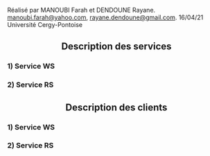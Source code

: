 
Réalisé par MANOUBI Farah et DENDOUNE Rayane.
manoubi.farah@yahoo.com, rayane.dendoune@gmail.com.
16/04/21  
Université Cergy-Pontoise 


<h2 align="center"> Description des services </h2>

### 1) Service WS
### 2) Service RS

<h2 align="center"> Description des clients </h2>

### 1) Service WS
### 2) Service RS
